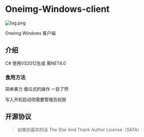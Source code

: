 # Oneimg-Windows-client
![log.png](https://ooo.0o0.ooo/2017/06/03/5932dcda9ac13.png)

Oneimg Windows 客户端
## 介绍
C# 使用VS2012生成  需NET4.0
### 食用方法
简单暴力 傻瓜式的操作 一目了然

写入开机启动项需要管理员权限
## 开源协议
> 如果你喜欢的话
The Star And Thank Author License（SATA）

